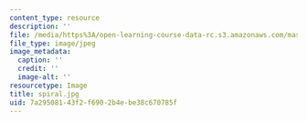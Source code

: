 ```yaml
---
content_type: resource
description: ''
file: /media/https%3A/open-learning-course-data-rc.s3.amazonaws.com/mas-962-special-topics-new-textiles-spring-2010/7a29508143f2f6902b4ebe38c670785f_spiral.jpg
file_type: image/jpeg
image_metadata:
  caption: ''
  credit: ''
  image-alt: ''
resourcetype: Image
title: spiral.jpg
uid: 7a295081-43f2-f690-2b4e-be38c670785f
---
```


